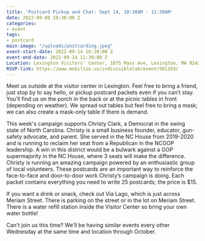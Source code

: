 ```yaml
---
title: 'Postcard Pickup and Chat: Sept 14, 10:30AM - 11:30AM'
date: 2022-09-08 19:38:00 Z
categories:
- event
tags:
- postcard
main-image: "/uploads/postcarding.jpeg"
event-start-date: 2022-09-14 10:30:00 Z
event-end-date: 2022-09-14 11:30:00 Z
Location: Lexington Visitors' Center, 1875 Mass Ave, Lexington, MA 02420
RSVP-link: https://www.mobilize.us/indivisiblelab/event/501203/
---
```


Meet us outside at the visitor center in Lexington. Feel free to bring a friend, just stop by to say hello, or pickup postcard packets even if you can’t stay. You’ll find us on the porch in the back or at the picnic tables in front (depending on weather). We spread out tables but feel free to bring a mask; we can also create a mask-only table if there is demand.

This week's campaign supports Christy Clark, a Democrat in the swing state of North Carolina. Christy is a small business founder, educator, gun-safety advocate, and parent. She served in the NC House from 2019-2020 and is running to reclaim her seat from a Republican in the NCGOP leadership. A win in this district would be a bulwark against a GOP supermajority in the NC House, where 3 seats will make the difference. Christy is running an amazing campaign powered by an enthusiastic group of local volunteers. These postcards are an important way to reinforce the face-to-face and door-to-door work Christy’s campaign is doing. Each packet contains everything you need to write 25 postcards; the price is $15. 

If you want a drink or snack, check out Via Lago, which is just across Meriam Street. There is parking on the street or in the lot on Meriam Street. There is a water refill station inside the Visitor Center so bring your own water bottle!

Can't join us this time? We'll be having similar events every other Wednesday at the same time and location through October.

